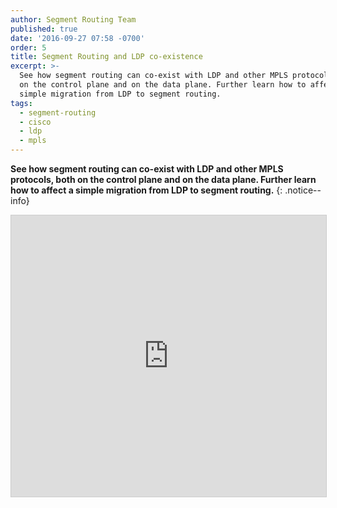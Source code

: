 ```yaml
---
author: Segment Routing Team
published: true
date: '2016-09-27 07:58 -0700'
order: 5
title: Segment Routing and LDP co-existence
excerpt: >-
  See how segment routing can co-exist with LDP and other MPLS protocols, both
  on the control plane and on the data plane. Further learn how to affect a
  simple migration from LDP to segment routing.
tags:
  - segment-routing
  - cisco
  - ldp
  - mpls
---
```


**See how segment routing can co-exist with LDP and other MPLS protocols, both on the control plane and on the data plane. Further learn how to affect a simple migration from LDP to segment routing.**
{: .notice--info}

<iframe src="https://app.box.com/embed/preview/uc15426b0gw3hb3yao47n71mdg5uwidq?theme=dark" width="800" height="450" frameborder="0" marginwidth="0" marginheight="0" scrolling="no" style="border:1px solid #CCC; border-width:1px; margin-bottom:5px; max-width: 100%;" allowfullscreen webkitallowfullscreen msallowfullscreen></iframe>    
